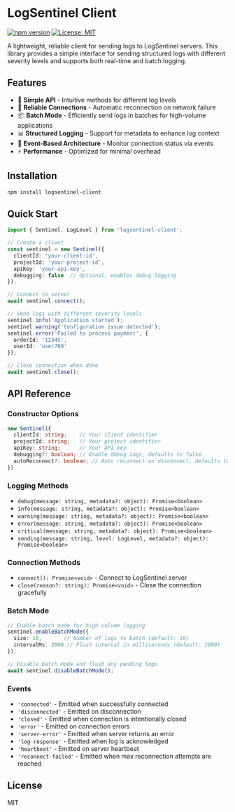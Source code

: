 # LogSentinel Client

[![npm version](https://badge.fury.io/js/logsentinel-client.svg)](https://badge.fury.io/js/logsentinel-client)
[![License: MIT](https://img.shields.io/badge/License-MIT-yellow.svg)](https://opensource.org/licenses/MIT)

A lightweight, reliable client for sending logs to LogSentinel servers. This library provides a simple interface for sending structured logs with different severity levels and supports both real-time and batch logging.

## Features

- 🚀 **Simple API** - Intuitive methods for different log levels
- 🔄 **Reliable Connections** - Automatic reconnection on network failure 
- 📦 **Batch Mode** - Efficiently send logs in batches for high-volume applications
- 📊 **Structured Logging** - Support for metadata to enhance log context
- 🔌 **Event-Based Architecture** - Monitor connection status via events
- ⚡ **Performance** - Optimized for minimal overhead

## Installation

```bash
npm install logsentinel-client
```

## Quick Start

```typescript
import { Sentinel, LogLevel } from 'logsentinel-client';

// Create a client
const sentinel = new Sentinel({
  clientId: 'your-client-id',
  projectId: 'your-project-id',
  apiKey: 'your-api-key',
  debugging: false  // Optional, enables debug logging
});

// Connect to server
await sentinel.connect();

// Send logs with different severity levels
sentinel.info('Application started');
sentinel.warning('Configuration issue detected');
sentinel.error('Failed to process payment', { 
  orderId: '12345', 
  userId: 'user789' 
});

// Close connection when done
await sentinel.close();
```

## API Reference

### Constructor Options

```typescript
new Sentinel({
  clientId: string;    // Your client identifier
  projectId: string;   // Your project identifier
  apiKey: string;      // Your API key
  debugging?: boolean; // Enable debug logs, defaults to false
  autoReconnect?: boolean; // Auto reconnect on disconnect, defaults to true
})
```

### Logging Methods

- `debug(message: string, metadata?: object): Promise<boolean>`
- `info(message: string, metadata?: object): Promise<boolean>`
- `warning(message: string, metadata?: object): Promise<boolean>`
- `error(message: string, metadata?: object): Promise<boolean>`
- `critical(message: string, metadata?: object): Promise<boolean>`
- `sendLog(message: string, level: LogLevel, metadata?: object): Promise<boolean>`

### Connection Methods

- `connect(): Promise<void>` - Connect to LogSentinel server
- `close(reason?: string): Promise<void>` - Close the connection gracefully

### Batch Mode

```typescript
// Enable batch mode for high volume logging
sentinel.enableBatchMode({
  size: 10,       // Number of logs to batch (default: 10)
  intervalMs: 2000 // Flush interval in milliseconds (default: 2000)
});

// Disable batch mode and flush any pending logs
await sentinel.disableBatchMode();
```

### Events

- `'connected'` - Emitted when successfully connected
- `'disconnected'` - Emitted on disconnection
- `'closed'` - Emitted when connection is intentionally closed
- `'error'` - Emitted on connection errors
- `'server-error'` - Emitted when server returns an error
- `'log-response'` - Emitted when log is acknowledged
- `'heartbeat'` - Emitted on server heartbeat
- `'reconnect-failed'` - Emitted when max reconnection attempts are reached

## License

MIT